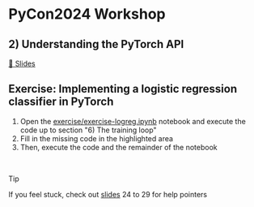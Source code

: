 # PyCon2024 Workshop

## 2) Understanding the PyTorch API

[🔗 Slides](https://sebastianraschka.com/pdf/pycon2024/01_intro-to-deeplearning_compressed.pdf)



## Exercise: Implementing a logistic regression classifier in PyTorch 

1. Open the [exercise/exercise-logreg.ipynb](exercise/exercise-logreg.ipynb) notebook and execute the code up to section "6) The training loop"
2. Fill in the missing code in the highlighted area
3. Then, execute the code and the remainder of the notebook

&nbsp;

> [!TIP]
> If you feel stuck, check out [slides](https://sebastianraschka.com/pdf/pycon2024/01_intro-to-deeplearning_compressed.pdf) 24 to 29 for help pointers
